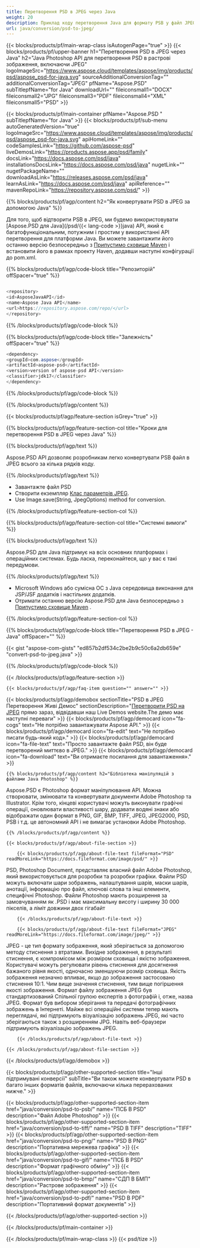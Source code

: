 ```yaml
---
title: Перетворення PSD в JPEG через Java
weight: 20
description: Приклад коду перетворення Java для формату PSB у файл JPEG. Використовуйте цей приклад коду для перетворення PSB в JPEG в будь-якому веб-або настільному Java на основі програми.
url: java/conversion/psd-to-jpeg/
---
```


{{< blocks/products/pf/main-wrap-class isAutogenPage="true" >}}
{{< blocks/products/pf/upper-banner h1="Перетворення PSD в JPEG через Java" h2="Java Photoshop API для перетворення PSD в растрові зображення, включаючи JPEG" logoImageSrc="https://www.aspose.cloud/templates/aspose/img/products/psd/aspose_psd-for-java.svg" sourceAdditionalConversionTag="" additionalConversionTag="JPEG" pfName="Aspose.PSD" subTitlepfName="for Java" downloadUrl="" fileiconsmall1="DOCX" fileiconsmall2="JPG" fileiconsmall3="PDF" fileiconsmall4="XML" fileiconsmall5="PSD" >}}

{{< blocks/products/pf/main-container pfName="Aspose.PSD " subTitlepfName="for Java" >}}
{{< blocks/products/pf/sub-menu autoGeneratedVersion="true" logoImageSrc="https://www.aspose.cloud/templates/aspose/img/products/psd/aspose_psd-for-java.svg" apiHomeLink="" codeSamplesLink="https://github.com/aspose-psd" liveDemosLink="https://products.aspose.app/psd/family" docsLink="https://docs.aspose.com/psd/java" installationsDocsLink="https://docs.aspose.com/psd/java" nugetLink="" nugetPackageName="" downloadAsLink="https://releases.aspose.com/psd/java" learnAsLink="https://docs.aspose.com/psd/java" apiReference="" mavenRepoLink="https://repository.aspose.com/psd/" >}}

{{% blocks/products/pf/agp/content h2="Як конвертувати PSD в JPEG за допомогою Java" %}}

 Для того, щоб відтворити PSB в JPEG, ми будемо використовувати
 [Aspose.PSD для Java](/psd/{{< lang-code >}}java) 
 API, який є багатофункціональним, потужним і простим у використанні API перетворення для платформи Java. Ви можете завантажити його останню версію безпосередньо з
 [Припустимо сховище Maven](https://repository.aspose.com/psd/) 
 і встановити його в рамках проекту Haven, додавши наступні конфігурації до pom.xml.

{{% blocks/products/pf/agp/code-block title="Репозиторій" offSpacer="true" %}}

```cs

<repository>
<id>AsposeJavaAPI</id>
<name>Aspose Java API</name>
<url>https://repository.aspose.com/repo/</url>
</repository>

```

{{% /blocks/products/pf/agp/code-block %}}

{{% blocks/products/pf/agp/code-block title="Залежність" offSpacer="true" %}}

```cs
<dependency>
<groupId>com.aspose</groupId>
<artifactId>aspose-psd</artifactId>
<version>version of aspose-psd API</version>
<classifier>jdk17</classifier>
</dependency>

```

{{% /blocks/products/pf/agp/code-block %}}

{{% /blocks/products/pf/agp/content %}}

{{< blocks/products/pf/agp/feature-section isGrey="true" >}}

{{% blocks/products/pf/agp/feature-section-col title="Кроки для перетворення PSD в JPEG через Java" %}}

{{% blocks/products/pf/agp/text %}}

 Aspose.PSD API дозволяє розробникам легко конвертувати PSB файл в JPEG всього за кілька рядків коду.

{{% /blocks/products/pf/agp/text %}}

- Завантажте файл PSD
- Створити екземпляр [Клас параметрів JPEG](https://apireference.aspose.com/psd/java/com.aspose.psd.imageoptions/JpegOptions).
- Use Image.save(String, JpegOptions) method for conversion.

{{% /blocks/products/pf/agp/feature-section-col %}}

{{% blocks/products/pf/agp/feature-section-col title="Системні вимоги" %}}

{{% blocks/products/pf/agp/text %}}

 Aspose.PSD для Java підтримує на всіх основних платформах і операційних системах. Будь ласка, переконайтеся, що у вас є такі передумови.

{{% /blocks/products/pf/agp/text %}}

- Microsoft Windows або сумісна ОС з Java середовища виконання для JSP/JSF додатків і настільних додатків.
- Отримати останню версію Aspose.PSD для Java безпосередньо з
 [Припустимо сховище Maven](https://repository.aspose.com/psd/)  .

{{% /blocks/products/pf/agp/feature-section-col %}}

{{% blocks/products/pf/agp/code-block title="Перетворення PSD в JPEG - Java" offSpacer="" %}}

{{< gist "aspose-com-gists" "ed857b2df534c2be2b9c50c6a2db659e" "convert-psd-to-jpeg.java" >}}

{{% /blocks/products/pf/agp/code-block %}}

{{< /blocks/products/pf/agp/feature-section >}}

    {{< blocks/products/pf/agp/faq-item question="" answer="" >}}
 

<!-- aboutfile Starts -->

{{< blocks/products/pf/agp/demobox sectionTitle="PSD в JPEG Перетворення Живі Демос" sectionDescription="[Перетворити PSD на JPEG](https://products.aspose.app/psd/conversion/psd-to-jpeg) прямо зараз, відвідавши наш Live Demos website.The демо має наступні переваги" >}}
        {{< blocks/products/pf/agp/democard icon="fa-cogs" text="Не потрібно завантажувати Aspose API." >}}
        {{< blocks/products/pf/agp/democard icon="fa-edit" text="Не потрібно писати будь-який код»." >}}
        {{< blocks/products/pf/agp/democard icon="fa-file-text" text="Просто завантажте файл PSD, він буде перетворений миттєво в JPEG." >}}
        {{< blocks/products/pf/agp/democard icon="fa-download" text="Ви отримаєте посилання для завантаження»." >}}

    {{% blocks/products/pf/agp/content h2="Бібліотека маніпуляцій з файлами Java Photoshop" %}}

 Aspose.PSD є Photoshop формат маніпулювання API. Можна створювати, змінювати та конвертувати документи Adobe Photoshop та Illustrator. Крім того, кінцеві користувачі можуть виконувати графічні операції, оновлювати властивості шару, додавати водяні знаки або відображати один формат в PNG, GIF, BMP, TIFF, JPEG, JPEG2000, PSD, PSB і т.д. це автономний API і не вимагає установки Adobe Photoshop. 



    {{% /blocks/products/pf/agp/content %}}

    {{< blocks/products/pf/agp/about-file-section >}}

        {{< blocks/products/pf/agp/about-file-text fileFormat="PSD" readMoreLink="https://docs.fileformat.com/image/psd/" >}}

PSD, Photoshop Document, представляє власний файл Adobe Photoshop, який використовується для розробки та розробки графіки. Файли PSD можуть включати шари зображень, налаштування шарів, маски шарів, анотації, інформацію про файл, ключові слова та інші елементи, специфічні Photoshop. Файли Photoshop мають розширення за замовчуванням як .PSD і має максимальну висоту і ширину 30 000 пікселів, а ліміт довжини двох гігабайт


        {{< /blocks/products/pf/agp/about-file-text >}}

        {{< blocks/products/pf/agp/about-file-text fileFormat="JPEG" readMoreLink="https://docs.fileformat.com/image/jpeg/" >}}

JPEG - це тип формату зображення, який зберігається за допомогою методу стиснення з втратами. Вихідне зображення, в результаті стиснення, є компромісом між розміром сховища і якістю зображення. Користувачі можуть регулювати рівень стиснення для досягнення бажаного рівня якості, одночасно зменшуючи розмір сховища. Якість зображення незначно впливає, якщо до зображення застосовано стиснення 10:1. Чим вище значення стиснення, тим вище погіршення якості зображення. Формат файлу зображення JPEG був стандартизований Спільної групою експертів з фотографій і, отже, назва JPEG. Формат був вибором зберігання та передачі фотографічних зображень в Інтернеті. Майже всі операційні системи тепер мають переглядачі, які підтримують візуалізацію зображень JPEG, які часто зберігаються також з розширенням JPG. Навіть веб-браузери підтримують візуалізацію зображень JPEG.


        {{< /blocks/products/pf/agp/about-file-text >}}

    {{< /blocks/products/pf/agp/about-file-section >}}

{{< /blocks/products/pf/agp/demobox >}}

<!-- aboutfile Ends -->

{{< blocks/products/pf/agp/other-supported-section title="Інші підтримувані конверсії" subTitle="Ви також можете конвертувати PSD в багато інших форматів файлів, включаючи кілька перерахованих нижче." >}}

{{< blocks/products/pf/agp/other-supported-section-item href="java/conversion/psd-to-psb/" name="ПСБ В PSD" description="Файл Adobe Photoshop" >}}
{{< blocks/products/pf/agp/other-supported-section-item href="java/conversion/psd-to-tiff/" name="PSD В TIFF" description="TIFF" >}}
{{< blocks/products/pf/agp/other-supported-section-item href="java/conversion/psd-to-png/" name="PSD В PNG" description="Портативна мережева графіка" >}}
{{< blocks/products/pf/agp/other-supported-section-item href="java/conversion/psd-to-gif/" name="ПСБ В PSD" description="Формат графічного обміну" >}}
{{< blocks/products/pf/agp/other-supported-section-item href="java/conversion/psd-to-bmp/" name="СДП В БМП" description="Растрове зображення" >}}
{{< blocks/products/pf/agp/other-supported-section-item href="java/conversion/psd-to-pdf/" name="PSD В PDF" description="Портативний формат документів" >}}

{{< /blocks/products/pf/agp/other-supported-section >}}

{{< /blocks/products/pf/main-container >}}
    
{{< /blocks/products/pf/main-wrap-class >}}
{{< psd/tize >}}
